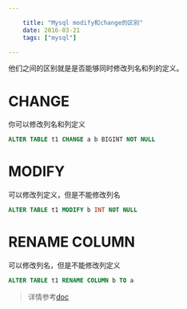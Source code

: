 ```yaml
---

    title: "Mysql modify和change的区别"
    date: 2016-03-21
    tags: ["mysql"]

---
```

他们之间的区别就是是否能够同时修改列名和列的定义。  

# CHANGE
你可以修改列名和列定义
```sql
ALTER TABLE t1 CHANGE a b BIGINT NOT NULL
```

# MODIFY
可以修改列定义，但是不能修改列名
```sql
ALTER TABLE t1 MODIFY b INT NOT NULL
```

# RENAME COLUMN
可以修改列名，但是不能修改列定义
```sql
ALTER TABLE t1 RENAME COLUMN b TO a
```

> 详情参考[doc](https://dev.mysql.com/doc/refman/8.0/en/alter-table.html#alter-table-redefine-column)  